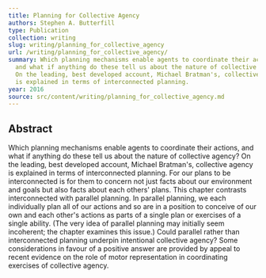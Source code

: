 ```yaml
---
title: Planning for Collective Agency
authors: Stephen A. Butterfill
type: Publication
collection: writing
slug: writing/planning_for_collective_agency
url: /writing/planning_for_collective_agency/
summary: Which planning mechanisms enable agents to coordinate their actions,
  and what if anything do these tell us about the nature of collective agency?
  On the leading, best developed account, Michael Bratman's, collective agency
  is explained in terms of interconnected planning.
year: 2016
source: src/content/writing/planning_for_collective_agency.md
---
```


## Abstract

Which planning mechanisms enable agents to coordinate their actions, and what if anything do these tell us about the nature of collective agency?  On the leading, best developed account, Michael Bratman's, collective agency  is explained in terms of interconnected planning.  For our plans to be interconnected is for them to concern not just facts about our environment and goals but also facts about each others' plans.  This chapter contrasts interconnected with parallel planning.  In parallel planning, we each individually plan all of our actions and so are in a position to conceive of our own and each other's actions as parts of a single plan or exercises of a single ability.  (The very idea of parallel planning may initially seem incoherent; the chapter examines this issue.)  Could parallel rather than interconnected planning underpin intentional collective agency?  Some considerations in favour of a positive answer are provided by appeal to recent evidence on the role of motor representation in coordinating exercises of collective agency.
